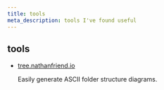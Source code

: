 ```yaml
---
title: tools
meta_description: tools I've found useful
---
```


## tools

- [tree.nathanfriend.io](https://tree.nathanfriend.io/)

  Easily generate ASCII folder structure diagrams.

